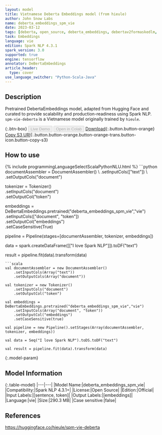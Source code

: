 ```yaml
---
layout: model
title: Vietnamese Deberta Embeddings model (from hieule)
author: John Snow Labs
name: deberta_embeddings_spm_vie
date: 2023-03-12
tags: [deberta, open_source, deberta_embeddings, debertav2formaskedlm, vie, tensorflow]
task: Embeddings
language: vie
edition: Spark NLP 4.3.1
spark_version: 3.0
supported: true
engine: tensorflow
annotator: DeBertaEmbeddings
article_header:
  type: cover
use_language_switcher: "Python-Scala-Java"
---
```


## Description

Pretrained DebertaEmbeddings model, adapted from Hugging Face and curated to provide scalability and production-readiness using Spark NLP. `spm-vie-deberta` is a Vietnamese model originally trained by `hieule`.

{:.btn-box}
<button class="button button-orange" disabled>Live Demo</button>
<button class="button button-orange" disabled>Open in Colab</button>
[Download](https://s3.amazonaws.com/auxdata.johnsnowlabs.com/public/models/deberta_embeddings_spm_vie_vie_4.3.1_3.0_1678627522214.zip){:.button.button-orange}
[Copy S3 URI](s3://auxdata.johnsnowlabs.com/public/models/deberta_embeddings_spm_vie_vie_4.3.1_3.0_1678627522214.zip){:.button.button-orange.button-orange-trans.button-icon.button-copy-s3}

## How to use



<div class="tabs-box" markdown="1">
{% include programmingLanguageSelectScalaPythonNLU.html %}
```python
documentAssembler = DocumentAssembler() \
    .setInputCols(["text"]) \
    .setOutputCols("document")

tokenizer = Tokenizer() \
    .setInputCols("document") \
    .setOutputCol("token")

embeddings = DeBertaEmbeddings.pretrained("deberta_embeddings_spm_vie","vie") \
    .setInputCols(["document", "token"]) \
    .setOutputCol("embeddings") \
    .setCaseSensitive(True)
    
pipeline = Pipeline(stages=[documentAssembler, tokenizer, embeddings])

data = spark.createDataFrame([["I love Spark NLP"]]).toDF("text")

result = pipeline.fit(data).transform(data)
```
```scala
val documentAssembler = new DocumentAssembler() 
    .setInputCols(Array("text")) 
    .setOutputCols(Array("document"))
      
val tokenizer = new Tokenizer()
    .setInputCols("document")
    .setOutputCol("token")
 
val embeddings = DeBertaEmbeddings.pretrained("deberta_embeddings_spm_vie","vie") 
    .setInputCols(Array("document", "token"))
    .setOutputCol("embeddings")
    .setCaseSensitive(true)    
   
val pipeline = new Pipeline().setStages(Array(documentAssembler, tokenizer, embeddings))

val data = Seq("I love Spark NLP").toDS.toDF("text")

val result = pipeline.fit(data).transform(data)
```
</div>

{:.model-param}
## Model Information

{:.table-model}
|---|---|
|Model Name:|deberta_embeddings_spm_vie|
|Compatibility:|Spark NLP 4.3.1+|
|License:|Open Source|
|Edition:|Official|
|Input Labels:|[sentence, token]|
|Output Labels:|[embeddings]|
|Language:|vie|
|Size:|290.3 MB|
|Case sensitive:|false|

## References

https://huggingface.co/hieule/spm-vie-deberta